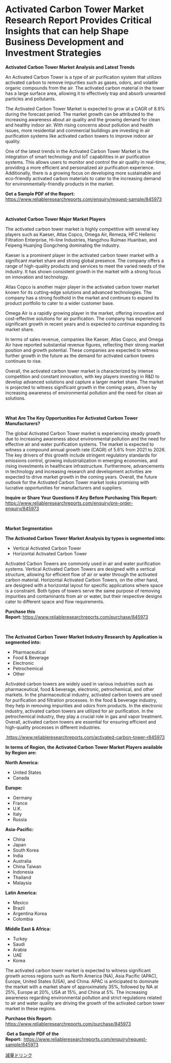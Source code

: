 <p><h1>Activated Carbon Tower Market Research Report Provides Critical Insights that can help Shape Business Development and Investment Strategies</h1></p><p><strong>Activated Carbon Tower Market Analysis and Latest Trends</strong></p>
<p><p>An Activated Carbon Tower is a type of air purification system that utilizes activated carbon to remove impurities such as gases, odors, and volatile organic compounds from the air. The activated carbon material in the tower has a large surface area, allowing it to effectively trap and absorb unwanted particles and pollutants.</p><p>The Activated Carbon Tower Market is expected to grow at a CAGR of 8.9% during the forecast period. The market growth can be attributed to the increasing awareness about air quality and the growing demand for clean and healthy indoor air. With rising concerns about pollution and health issues, more residential and commercial buildings are investing in air purification systems like activated carbon towers to improve indoor air quality.</p><p>One of the latest trends in the Activated Carbon Tower Market is the integration of smart technology and IoT capabilities in air purification systems. This allows users to monitor and control the air quality in real-time, providing a more efficient and personalized air purification experience. Additionally, there is a growing focus on developing more sustainable and eco-friendly activated carbon materials to cater to the increasing demand for environmentally-friendly products in the market.</p></p>
<p><strong>Get a Sample PDF of the Report:&nbsp;</strong> <a href="https://www.reliableresearchreports.com/enquiry/request-sample/845973">https://www.reliableresearchreports.com/enquiry/request-sample/845973</a></p>
<p>&nbsp;</p>
<p><strong>Activated Carbon Tower Major Market Players</strong></p>
<p><p>The activated carbon tower market is highly competitive with several key players such as Kaeser, Atlas Copco, Omega Air, Remeza, HFC Hellenic Filtration Enterprise, Hi-line Industries, Hangzhou Ruimao Huanbao, and Feipeng Huanjing Gongcheng dominating the industry.</p><p>Kaeser is a prominent player in the activated carbon tower market with a significant market share and strong global presence. The company offers a range of high-quality products and services to meet the varied needs of the industry. It has shown consistent growth in the market with a strong focus on innovation and technology.</p><p>Atlas Copco is another major player in the activated carbon tower market known for its cutting-edge solutions and advanced technologies. The company has a strong foothold in the market and continues to expand its product portfolio to cater to a wider customer base.</p><p>Omega Air is a rapidly growing player in the market, offering innovative and cost-effective solutions for air purification. The company has experienced significant growth in recent years and is expected to continue expanding its market share.</p><p>In terms of sales revenue, companies like Kaeser, Atlas Copco, and Omega Air have reported substantial revenue figures, reflecting their strong market position and growth potential. These companies are expected to witness further growth in the future as the demand for activated carbon towers continues to rise.</p><p>Overall, the activated carbon tower market is characterized by intense competition and constant innovation, with key players investing in R&D to develop advanced solutions and capture a larger market share. The market is projected to witness significant growth in the coming years, driven by increasing awareness of environmental pollution and the need for clean air solutions.</p></p>
<p>&nbsp;</p>
<p><strong>What Are The Key Opportunities For Activated Carbon Tower Manufacturers?</strong></p>
<p><p>The global Activated Carbon Tower market is experiencing steady growth due to increasing awareness about environmental pollution and the need for effective air and water purification systems. The market is expected to witness a compound annual growth rate (CAGR) of 5.6% from 2021 to 2026. The key drivers of this growth include stringent regulatory standards for emissions control, growing industrialization in emerging economies, and rising investments in healthcare infrastructure. Furthermore, advancements in technology and increasing research and development activities are expected to drive market growth in the coming years. Overall, the future outlook for the Activated Carbon Tower market looks promising with lucrative opportunities for manufacturers and suppliers.</p></p>
<p><strong>Inquire or Share Your Questions If Any Before Purchasing This Report:</strong> <a href="https://www.reliableresearchreports.com/enquiry/pre-order-enquiry/845973">https://www.reliableresearchreports.com/enquiry/pre-order-enquiry/845973</a></p>
<p>&nbsp;</p>
<p><strong>Market Segmentation</strong></p>
<p><strong>The Activated Carbon Tower Market Analysis by types is segmented into:</strong></p>
<p><ul><li>Vertical Activated Carbon Tower</li><li>Horizontal Activated Carbon Tower</li></ul></p>
<p><p>Activated Carbon Towers are commonly used in air and water purification systems. Vertical Activated Carbon Towers are designed with a vertical structure, allowing for efficient flow of air or water through the activated carbon material. Horizontal Activated Carbon Towers, on the other hand, are designed with a horizontal layout for specific applications where space is a constraint. Both types of towers serve the same purpose of removing impurities and contaminants from air or water, but their respective designs cater to different space and flow requirements.</p></p>
<p><strong>Purchase this Report:&nbsp;</strong><a href="https://www.reliableresearchreports.com/purchase/845973">https://www.reliableresearchreports.com/purchase/845973</a></p>
<p>&nbsp;</p>
<p><strong>The Activated Carbon Tower Market Industry Research by Application is segmented into:</strong></p>
<p><ul><li>Pharmaceutical</li><li>Food & Beverage</li><li>Electronic</li><li>Petrochemical</li><li>Other</li></ul></p>
<p><p>Activated carbon towers are widely used in various industries such as pharmaceutical, food & beverage, electronic, petrochemical, and other markets. In the pharmaceutical industry, activated carbon towers are used for purification and filtration processes. In the food & beverage industry, they help in removing impurities and odors from products. In the electronic industry, activated carbon towers are utilized for air purification. In the petrochemical industry, they play a crucial role in gas and vapor treatment. Overall, activated carbon towers are essential for ensuring efficient and high-quality processes in different industries.</p></p>
<p><a href="https://www.reliableresearchreports.com/activated-carbon-tower-r845973">&nbsp;https://www.reliableresearchreports.com/activated-carbon-tower-r845973</a></p>
<p><strong>In terms of Region, the Activated Carbon Tower Market Players available by Region are:</strong></p>
<p>
    <p> <strong> North America: </strong>
        <ul>
            <li>United States</li>
            <li>Canada</li>
        </ul>
        </p> 
    <p> <strong> Europe: </strong>
        <ul>
            <li>Germany</li>
            <li>France</li>
            <li>U.K.</li>
            <li>Italy</li>
            <li>Russia</li>
        </ul>
        </p> 
    <p> <strong> Asia-Pacific: </strong>
        <ul>
            <li>China</li>
            <li>Japan</li>
            <li>South Korea</li>
            <li>India</li>
            <li>Australia</li>
            <li>China Taiwan</li>
            <li>Indonesia</li>
            <li>Thailand</li>
            <li>Malaysia</li>
        </ul>
        </p> 
    <p> <strong> Latin America: </strong>
        <ul>
            <li>Mexico</li>
            <li>Brazil</li>
            <li>Argentina Korea</li>
            <li>Colombia</li>
        </ul>
        </p> 
    <p> <strong> Middle East & Africa: </strong>
        <ul>
            <li>Turkey</li>
            <li>Saudi</li>
            <li>Arabia</li>
            <li>UAE</li>
            <li>Korea</li>
        </ul>
    </p>
    </p>
<p><p>The activated carbon tower market is expected to witness significant growth across regions such as North America (NA), Asia Pacific (APAC), Europe, United States (USA), and China. APAC is anticipated to dominate the market with a market share of approximately 35%, followed by NA at 25%, Europe at 20%, USA at 15%, and China at 5%. The increasing awareness regarding environmental pollution and strict regulations related to air and water quality are driving the growth of the activated carbon tower market in these regions.</p></p>
<p><strong>Purchase this Report: </strong><a href="https://www.reliableresearchreports.com/purchase/845973">https://www.reliableresearchreports.com/purchase/845973</a></p>
<p>&nbsp;<strong>Get a Sample PDF of the Report:&nbsp;&nbsp;</strong><a href="https://www.reliableresearchreports.com/enquiry/request-sample/845973">https://www.reliableresearchreports.com/enquiry/request-sample/845973</a></p>
<p><strong></strong></p>
<p><p><a href="https://github.com/mreklxf44233/Market-Research-Report-List-1/blob/main/657554433002.md">減量ドリンク</a></p></p>